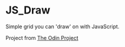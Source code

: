 # JS_Draw
Simple grid you can 'draw' on with JavaScript.

Project from [The Odin Project]('http://www.theodinproject.com/web-development-101/javascript-and-jquery')
